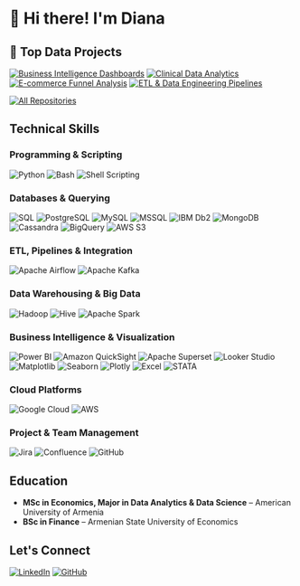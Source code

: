 # 👋 Hi there! I'm Diana

## 🚀 Top Data Projects
[![Business Intelligence Dashboards](https://github-readme-stats.vercel.app/api/pin/?username=dianaasatryan-data&repo=BI-Dashboards&border_color=ffffff&bg_color=0D1117&title_color=C9D1D9&text_color=8B949E&icon_color=7F3FBF)](https://github.com/dianaasatryan-data/BI-Dashboards)
[![Clinical Data Analytics](https://github-readme-stats.vercel.app/api/pin/?username=dianaasatryan-data&repo=Clinical-Data-Analytics&border_color=ffffff&bg_color=0D1117&title_color=C9D1D9&text_color=8B949E&icon_color=7F3FBF)](https://github.com/dianaasatryan-data/Clinical-Data-Analytics)
[![E-commerce Funnel Analysis](https://github-readme-stats.vercel.app/api/pin/?username=dianaasatryan-data&repo=Ecom-Funnel-Analysis&border_color=ffffff&bg_color=0D1117&title_color=C9D1D9&text_color=8B949E&icon_color=7F3FBF)](https://github.com/dianaasatryan-data/Ecom-Funnel-Analysis)
[![ETL & Data Engineering Pipelines](https://github-readme-stats.vercel.app/api/pin/?username=dianaasatryan-data&repo=ETL-Pipelines&border_color=ffffff&bg_color=0D1117&title_color=C9D1D9&text_color=8B949E&icon_color=7F3FBF)](https://github.com/dianaasatryan-data/ETL-Pipelines)

<p align="left">
  <a href="https://github.com/dianaasatryan-data?tab=repositories" target="_blank"><img alt="All Repositories" title="All Repositories" src="https://img.shields.io/badge/-All%20Repos-2962FF?style=for-the-badge&logo=koding&logoColor=white"/></a>
</p>



## Technical Skills

### Programming & Scripting
![Python](https://img.shields.io/badge/Python-3776AB?style=flat&logo=python&logoColor=white)
![Bash](https://img.shields.io/badge/Bash-121011?style=flat&logo=gnubash&logoColor=white)
![Shell Scripting](https://img.shields.io/badge/Shell_Scripting-4EAA25?style=flat&logo=gnu&logoColor=white)

### Databases & Querying
![SQL](https://img.shields.io/badge/SQL-025E8C?style=flat&logo=postgresql&logoColor=white)
![PostgreSQL](https://img.shields.io/badge/PostgreSQL-336791?style=flat&logo=postgresql&logoColor=white)
![MySQL](https://img.shields.io/badge/MySQL-4479A1?style=flat&logo=mysql&logoColor=white)
![MSSQL](https://img.shields.io/badge/MSSQL-CC2927?style=flat&logo=microsoft-sql-server&logoColor=white)
![IBM Db2](https://img.shields.io/badge/IBM%20Db2-054ADA?style=flat&logo=ibm&logoColor=white)
![MongoDB](https://img.shields.io/badge/MongoDB-4EA94B?style=flat&logo=mongodb&logoColor=white)
![Cassandra](https://img.shields.io/badge/Cassandra-1287B1?style=flat&logo=apache-cassandra&logoColor=white)
![BigQuery](https://img.shields.io/badge/BigQuery-4285F4?style=flat&logo=google-cloud&logoColor=white)
![AWS S3](https://img.shields.io/badge/AWS%20S3-FF9900?style=flat&logo=amazonaws&logoColor=white)

### ETL, Pipelines & Integration
![Apache Airflow](https://img.shields.io/badge/Apache%20Airflow-017CEE?style=flat&logo=apache-airflow&logoColor=white)
![Apache Kafka](https://img.shields.io/badge/Apache%20Kafka-000000?style=flat&logo=apache-kafka&logoColor=white)

### Data Warehousing & Big Data
![Hadoop](https://img.shields.io/badge/Hadoop-66CCFF?style=flat&logo=apache-hadoop&logoColor=black)
![Hive](https://img.shields.io/badge/Hive-FDEE21?style=flat&logo=apache-hive&logoColor=black)
![Apache Spark](https://img.shields.io/badge/Apache%20Spark-E25A1C?style=flat&logo=apache-spark&logoColor=white)

### Business Intelligence & Visualization
![Power BI](https://img.shields.io/badge/PowerBI-F2C811?style=flat&logo=powerbi&logoColor=black)
![Amazon QuickSight](https://img.shields.io/badge/QuickSight-232F3E?style=flat&logo=amazonaws&logoColor=white)
![Apache Superset](https://img.shields.io/badge/Apache%20Superset-000000?style=flat&logo=apache&logoColor=white)
![Looker Studio](https://img.shields.io/badge/Looker%20Studio-4285F4?style=flat&logo=google&logoColor=white)  
![Matplotlib](https://img.shields.io/badge/Matplotlib-003366?style=flat&logo=python&logoColor=white)
![Seaborn](https://img.shields.io/badge/Seaborn-4E89AE?style=flat&logo=python&logoColor=white)
![Plotly](https://img.shields.io/badge/Plotly-3F4F75?style=flat&logo=plotly&logoColor=white)
![Excel](https://img.shields.io/badge/Excel-217346?style=flat&logo=microsoft-excel&logoColor=white)
![STATA](https://img.shields.io/badge/Stata-1E90FF?style=flat&logo=stata&logoColor=white)

### Cloud Platforms
![Google Cloud](https://img.shields.io/badge/Google%20Cloud-4285F4?style=flat&logo=google-cloud&logoColor=white)
![AWS](https://img.shields.io/badge/AWS-FF9900?style=flat&logo=amazon-aws&logoColor=white)

### Project & Team Management
![Jira](https://img.shields.io/badge/Jira-0052CC?style=flat&logo=jira&logoColor=white)
![Confluence](https://img.shields.io/badge/Confluence-172B4D?style=flat&logo=confluence&logoColor=white)
![GitHub](https://img.shields.io/badge/GitHub-181717?style=flat&logo=github&logoColor=white)



## Education
- **MSc in Economics, Major in Data Analytics & Data Science** – American University of Armenia  
- **BSc in Finance** – Armenian State University of Economics  


## Let's Connect
[![LinkedIn](https://img.shields.io/badge/LinkedIn-0077B5?style=for-the-badge&logo=linkedin&logoColor=white)](https://www.linkedin.com/in/dianaasatryan/)
[![GitHub](https://img.shields.io/badge/GitHub-181717?style=for-the-badge&logo=github&logoColor=white)](https://github.com/dianaasatryan-data)
